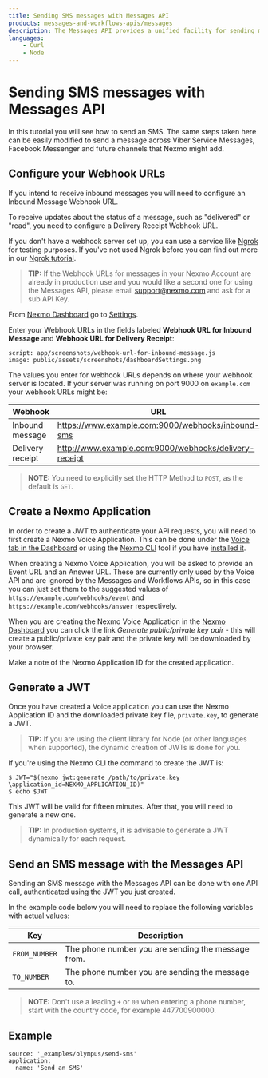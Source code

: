 ```yaml
---
title: Sending SMS messages with Messages API
products: messages-and-workflows-apis/messages
description: The Messages API provides a unified facility for sending messages over multiple channel types. This tutorial looks at sending messages over the SMS channel using the Messages API.
languages:
    - Curl
    - Node
---
```


# Sending SMS messages with Messages API

In this tutorial you will see how to send an SMS. The same steps taken here can be easily modified to send a message across Viber Service Messages, Facebook Messenger and future channels that Nexmo might add.

## Configure your Webhook URLs

If you intend to receive inbound messages you will need to configure an Inbound Message Webhook URL.

To receive updates about the status of a message, such as "delivered" or "read", you need to configure a Delivery Receipt Webhook URL.

If you don't have a webhook server set up, you can use a service like [Ngrok](https://ngrok.com/) for testing purposes. If you've not used Ngrok before you can find out more in our [Ngrok tutorial](https://www.nexmo.com/blog/2017/07/04/local-development-nexmo-ngrok-tunnel-dr/).

> **TIP:** If the Webhook URLs for messages in your Nexmo Account are already in production use and you would like a second one for using the Messages API, please email [support@nexmo.com](mailto:support@nexmo.com) and ask for a sub API Key.

From [Nexmo Dashboard](https://dashboard.nexmo.com) go to [Settings](https://dashboard.nexmo.com/settings).

Enter your Webhook URLs in the fields labeled **Webhook URL for Inbound Message** and **Webhook URL for Delivery Receipt**:

```screenshot
script: app/screenshots/webhook-url-for-inbound-message.js
image: public/assets/screenshots/dashboardSettings.png
```

The values you enter for webhook URLs depends on where your webhook server is located. If your server was running on port 9000 on `example.com` your webhook URLs might be:

Webhook | URL
---|---
Inbound message | https://www.example.com:9000/webhooks/inbound-sms
Delivery receipt | http://www.example.com:9000/webhooks/delivery-receipt

> **NOTE:** You need to explicitly set the HTTP Method to `POST`, as the default is `GET`.

## Create a Nexmo Application

In order to create a JWT to authenticate your API requests, you will need to first create a Nexmo Voice Application. This can be done under the [Voice tab in the Dashboard](https://dashboard.nexmo.com/voice/create-application) or using the [Nexmo CLI](https://github.com/Nexmo/nexmo-cli) tool if you have [installed it](https://github.com/Nexmo/nexmo-cli).

When creating a Nexmo Voice Application, you will be asked to provide an Event URL and an Answer URL. These are currently only used by the Voice API and are ignored by the Messages and Workflows APIs, so in this case you can just set them to the suggested values of `https://example.com/webhooks/event` and `https://example.com/webhooks/answer` respectively.

When you are creating the Nexmo Voice Application in the [Nexmo Dashboard](https://dashboard.nexmo.com) you can click the link _Generate public/private key pair_ - this will create a public/private key pair and the private key will be downloaded by your browser.

Make a note of the Nexmo Application ID for the created application.

## Generate a JWT

Once you have created a Voice application you can use the Nexmo Application ID and the downloaded private key file, `private.key`, to generate a JWT.

> **TIP:** If you are using the client library for Node (or other languages when supported), the dynamic creation of JWTs is done for you.

If you're using the Nexmo CLI the command to create the JWT is:

``` curl
$ JWT="$(nexmo jwt:generate /path/to/private.key \application_id=NEXMO_APPLICATION_ID)"
$ echo $JWT
```

This JWT will be valid for fifteen minutes. After that, you will need to generate a new one.

> **TIP:** In production systems, it is advisable to generate a JWT dynamically for each request.

## Send an SMS message with the Messages API

Sending an SMS message with the Messages API can be done with one API call, authenticated using the JWT you just created.

In the example code below you will need to replace the following variables with actual values:

Key | Description
-- | --
`FROM_NUMBER` | The phone number you are sending the message from.
`TO_NUMBER` | The phone number you are sending the message to.

> **NOTE:** Don't use a leading `+` or `00` when entering a phone number, start with the country code, for example 447700900000.

## Example

```building_blocks
source: '_examples/olympus/send-sms'
application:
  name: 'Send an SMS'
```
